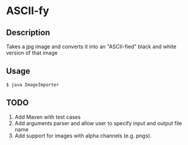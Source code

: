 # ASCII-fy
## Description
Takes a jpg image and converts it into an "ASCII-fied" black and white version of that image

## Usage
`$ java ImageImporter`

## TODO
1. Add Maven with test cases
2. Add arguments parser and allow user to specify input and output file name
3. Add support for images with alpha channels (e.g. pngs).
